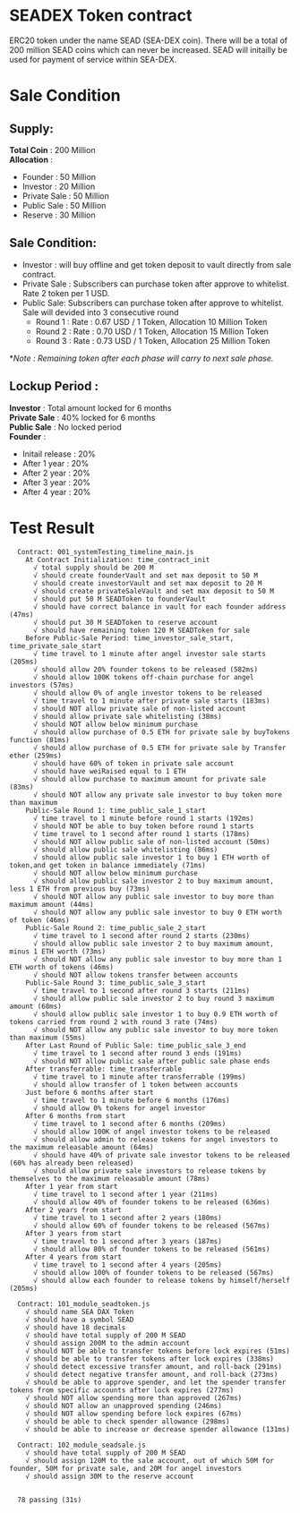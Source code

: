 SEADEX Token contract
===
ERC20 token under the name SEAD (SEA-DEX coin). There will be a total of 200 million SEAD coins which can never be increased. SEAD will initailly be used for payment of service within SEA-DEX.

# Sale Condition
## Supply:
**Total Coin**     : 200 Million  
**Allocation** :  
- Founder      : 50 Million  
- Investor     : 20 Million  
- Private Sale : 50 Million  
- Public Sale  : 50 Million  
- Reserve      : 30 Million  

## Sale Condition:
- Investor : will buy offline and get token deposit to vault directly from sale contract.  
- Private Sale : Subscribers can purchase token after approve to whitelist. Rate 2 token per 1 USD.  
- Public Sale: Subscribers can purchase token after approve to whitelist. Sale will devided into 3 consecutive round   
  - Round 1 : Rate : 0.67 USD / 1 Token, Allocation 10 Million Token  
  - Round 2 : Rate : 0.70 USD / 1 Token, Allocation 15 Million Token  
  - Round 3 : Rate : 0.73 USD / 1 Token, Allocation 25 Million Token  

**Note : Remaining token after each phase will carry to next sale phase.*  

## Lockup Period :
**Investor** : Total amount locked for 6 months  
**Private Sale** : 40% locked for 6 months  
**Public Sale** : No locked period  
**Founder** :   
- Initail release : 20%  
- After 1 year : 20%  
- After 2 year : 20%  
- After 3 year : 20%  
- After 4 year : 20%  

# Test Result
```
  Contract: 001_systemTesting_timeline_main.js
    At Contract Initialization: time_contract_init
      √ total supply should be 200 M
      √ should create founderVault and set max deposit to 50 M
      √ should create investorVault and set max deposit to 20 M
      √ should create privateSaleVault and set max deposit to 50 M
      √ should put 50 M SEADToken to founderVault
      √ should have correct balance in vault for each founder address (47ms)
      √ should put 30 M SEADToken to reserve account
      √ should have remaining token 120 M SEADToken for sale
    Before Public-Sale Period: time_investor_sale_start, time_private_sale_start
      √ time travel to 1 minute after angel investor sale starts (205ms)
      √ should allow 20% founder tokens to be released (582ms)
      √ should allow 100K tokens off-chain purchase for angel investors (57ms)
      √ should allow 0% of angle investor tokens to be released
      √ time travel to 1 minute after private sale starts (183ms)
      √ should NOT allow private sale of non-listed account
      √ should allow private sale whitelisting (38ms)
      √ should NOT allow below minimum purchase
      √ should allow purchase of 0.5 ETH for private sale by buyTokens function (81ms)
      √ should allow purchase of 0.5 ETH for private sale by Transfer ether (259ms)
      √ should have 60% of token in private sale account
      √ should have weiRaised equal to 1 ETH
      √ should allow purchase to maximum amount for private sale (83ms)
      √ should NOT allow any private sale investor to buy token more than maximum
    Public-Sale Round 1: time_public_sale_1_start
      √ time travel to 1 minute before round 1 starts (192ms)
      √ should NOT be able to buy token before round 1 starts
      √ time travel to 1 second after round 1 starts (178ms)
      √ should NOT allow public sale of non-listed account (50ms)
      √ should allow public sale whitelisting (86ms)
      √ should allow public sale investor 1 to buy 1 ETH worth of token,and get token in balance immediately (71ms)
      √ should NOT allow below minimum purchase
      √ should allow public sale investor 2 to buy maximum amount, less 1 ETH from previous buy (73ms)
      √ should NOT allow any public sale investor to buy more than maximum amount (44ms)
      √ should NOT allow any public sale investor to buy 0 ETH worth of token (46ms)
    Public-Sale Round 2: time_public_sale_2_start
      √ time travel to 1 second after round 2 starts (230ms)
      √ should allow public sale investor 2 to buy maximum amount, minus 1 ETH worth (73ms)
      √ should NOT allow any public sale investor to buy more than 1 ETH worth of tokens (46ms)
      √ should NOT allow tokens transfer between accounts
    Public-Sale Round 3: time_public_sale_3_start
      √ time travel to 1 second after round 3 starts (211ms)
      √ should allow public sale investor 2 to buy round 3 maximum amount (68ms)
      √ should allow public sale investor 1 to buy 0.9 ETH worth of tokens carried from round 2 with round 3 rate (74ms)
      √ should NOT allow any public sale investor to buy more token than maximum (55ms)
    After Last Round of Public Sale: time_public_sale_3_end
      √ time travel to 1 second after round 3 ends (191ms)
      √ should NOT allow public sale after public sale phase ends
    After transferrable: time_transferrable
      √ time travel to 1 minute after transferrable (199ms)
      √ should allow transfer of 1 token between accounts
    Just before 6 months after start
      √ time travel to 1 minute before 6 months (176ms)
      √ should allow 0% tokens for angel investor
    After 6 months from start
      √ time travel to 1 second after 6 months (209ms)
      √ should allow 100K of angel investor tokens to be released
      √ should allow admin to release tokens for angel investors to the maximum releasable amount (64ms)
      √ should have 40% of private sale investor tokens to be released (60% has already been released)
      √ should allow private sale investors to release tokens by themselves to the maximum releasable amount (78ms)
    After 1 year from start
      √ time travel to 1 second after 1 year (211ms)
      √ should allow 40% of founder tokens to be released (636ms)
    After 2 years from start
      √ time travel to 1 second after 2 years (180ms)
      √ should allow 60% of founder tokens to be released (567ms)
    After 3 years from start
      √ time travel to 1 second after 3 years (187ms)
      √ should allow 80% of founder tokens to be released (561ms)
    After 4 years from start
      √ time travel to 1 second after 4 years (205ms)
      √ should allow 100% of founder tokens to be released (567ms)
      √ should allow each founder to release tokens by himself/herself (205ms)

  Contract: 101_module_seadtoken.js
    √ should name SEA DAX Token
    √ should have a symbol SEAD
    √ should have 18 decimals
    √ should have total supply of 200 M SEAD
    √ should assign 200M to the admin account
    √ should NOT be able to transfer tokens before lock expires (51ms)
    √ should be able to transfer tokens after lock expires (338ms)
    √ should detect excessive transfer amount, and roll-back (291ms)
    √ should detect negative transfer amount, and roll-back (273ms)
    √ should be able to approve spender, and let the spender transfer tokens from specific accounts after lock expires (277ms)
    √ should NOT allow spending more than approved (267ms)
    √ should NOT allow an unapproved spending (246ms)
    √ should NOT allow spending before lock expires (67ms)
    √ should be able to check spender allowance (298ms)
    √ should be able to increase or decrease spender allowance (131ms)

  Contract: 102_module_seadsale.js
    √ should have total supply of 200 M SEAD
    √ should assign 120M to the sale account, out of which 50M for founder, 50M for private sale, and 20M for angel investors
    √ should assign 30M to the reserve account


  78 passing (31s)
```